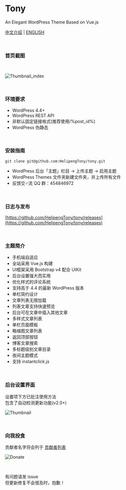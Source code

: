 # Tony
An Elegant WordPress Theme Based on Vue.js
<br/>

[中文介绍](https://github.com/HelipengTony/tony/blob/master/README_EN.md) | [ENGLISH](https://github.com/HelipengTony/tony/blob/master/README.md)

<br/>

### 首页截图
<br/>

![Thumbnail_index](https://i.loli.net/2019/02/18/5c6a81958b193.png)

<br/>

### 环境要求
+ WordPress 4.4+
+ WordPress REST API
+ 非默认固定链接格式(推荐使用/%post_id%)
+ WordPress 伪静态

<br/>

### 安装指南
```
git clone git@github.com:HelipengTony/tony.git
```
+ WordPress 后台「主题」栏目 -> 上传主题 -> 启用主题
+ WordPress Themes 文件夹新建文件夹，并上传所有文件
+ 反馈交♂流 QQ 群：454846972

<br/>

### 日志与发布
[https://github.com/HelipengTony/tony/releases](https://github.com/HelipengTony/tony/releases)

<br/>

### 主题简介
+ 手机端自适应
+ 全站采用 Vue.js 构建
+ UI框架采用 Bootstrap v4 配合 UIKit
+ 后台设置强大而实用
+ 优化样式的评论系统
+ 支持高于 4.4 的最新 WordPress 版本
+ 单栏简约设计
+ 文章列表无限加载
+ 列表文章支持快速预览
+ 后台可在文章中插入其他文章
+ 多样式文章列表
+ 单栏页面模板
+ 略缩图文章列表
+ 返回顶部按钮
+ 博客文章搜索
+ 多标题级别文章目录
+ 夜间主题模式
+ 支持 instantclick.js


<br/>

### 后台设置界面
设置项下方已批注使用方法
<br/>
包含了自动检测更新功能(v2.0+)
<br/>

![Thumbnail](https://i.loli.net/2019/02/18/5c6a80530c1b8.png)


<br/>

### 向我投食
贡献者名字将会列于 [贡献者列表](https://www.snapaper.com/donate)
<br/>

![Donate](https://i.loli.net/2019/02/18/5c6a80afd1e26.png)

<br/>

有问题请发 issue
<br/>
但更新修复不会很及时，抱歉！

